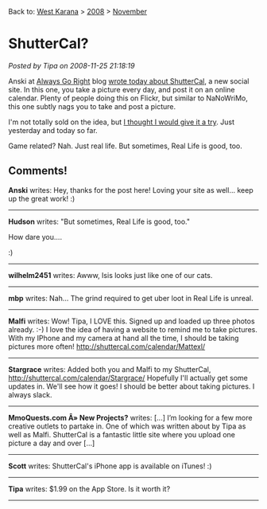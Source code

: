 Back to: [West Karana](/posts/westkarana.md) > [2008](/posts/2008/westkarana.md) > [November](./westkarana.md)
# ShutterCal?

*Posted by Tipa on 2008-11-25 21:18:19*

Anski at [Always Go Right](http://alwaysgoright.com/) blog [wrote today about ShutterCal](http://alwaysgoright.com/2008/11/shuttercal-your-life-in-photos/), a new social site. In this one, you take a picture every day, and post it on an online calendar. Plenty of people doing this on Flickr, but similar to NaNoWriMo, this one subtly nags you to take and post a picture.

I'm not totally sold on the idea, but [I thought I would give it a try](http://shuttercal.com/calendar/Tipa/). Just yesterday and today so far.

Game related? Nah. Just real life. But sometimes, Real Life is good, too.

## Comments!

**Anski** writes: Hey, thanks for the post here! Loving your site as well... keep up the great work! :)

---

**Hudson** writes: "But sometimes, Real Life is good, too."

How dare you.... 

:)

---

**wilhelm2451** writes: Awww, Isis looks just like one of our cats.

---

**mbp** writes: Nah... The grind required to get uber loot in Real Life is unreal.

---

**Malfi** writes: Wow! Tipa, I LOVE this. Signed up and loaded up three photos already. :-) I love the idea of having a website to remind me to take pictures. With my IPhone and my camera at hand all the time, I should be taking pictures more often! http://shuttercal.com/calendar/Mattexl/

---

**Stargrace** writes: Added both you and Malfi to my ShutterCal, http://shuttercal.com/calendar/Stargrace/
Hopefully I'll actually get some updates in. We'll see how it goes! I should be better about taking pictures. I always slack.

---

**MmoQuests.com Â» New Projects?** writes: [...] I’m looking for a few more creative outlets to partake in. One of which was written about by Tipa as well as Malfi. ShutterCal is a fantastic little site where you upload one picture a day and over [...]

---

**Scott** writes: ShutterCal's iPhone app is available on iTunes! :)

---

**Tipa** writes: $1.99 on the App Store. Is it worth it?

---

